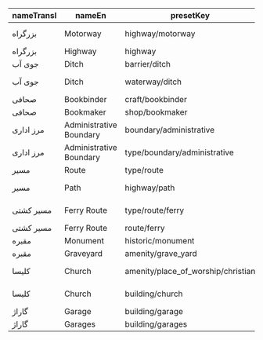 |nameTransl|nameEn|presetKey|searchable|icon|tags0|tags1|tags2|tags3|tags4|geometryArea|geometryLine|geometryPoint|geometryVertex|geometryRelation|
| ------ | ------ | ------ | ------ | ------ | ------ | ------ | ------ | ------ | ------ | ------ | ------ | ------ | ------ | ------ |
|بزرگراه|Motorway|highway/motorway| |highway-motorway|highway=motorway| | | | | |line| | | |
|بزرگراه|Highway|highway| | |highway=*| | | | |area|line|point|vertex| |
|جوی آب|Ditch|barrier/ditch| | |barrier=ditch| | | | |area|line| | | |
|جوی آب|Ditch|waterway/ditch| |waterway-ditch|waterway=ditch| | | | | |line| | | |
|صحافی|Bookbinder|craft/bookbinder| |library|craft=bookbinder| | | | |area| |point| | |
|صحافی|Bookmaker|shop/bookmaker| |shop|shop=bookmaker| | | | |area| |point| | |
|مرز اداری|Administrative Boundary|boundary/administrative| | |boundary=administrative| | | | | |line| | | |
|مرز اداری|Administrative Boundary|type/boundary/administrative| |boundary|type=boundary|boundary=administrative| | | | | | | |relation|
|مسیر|Route|type/route| |route|type=route| | | | | | | | |relation|
|مسیر|Path|highway/path| |highway-path|highway=path| | | | | |line| | | |
|مسیر کشتی|Ferry Route|type/route/ferry| |route-ferry|type=route|route=ferry| | | | | | | |relation|
|مسیر کشتی|Ferry Route|route/ferry| |ferry|route=ferry| | | | | |line| | | |
|مقبره|Monument|historic/monument| |monument|historic=monument| | | | |area| |point|vertex| |
|مقبره|Graveyard|amenity/grave_yard| |cemetery|amenity=grave_yard| | | | |area| |point| | |
|کلیسا|Church|amenity/place_of_worship/christian| |religious-christian|amenity=place_of_worship|religion=christian| | | |area| |point| | |
|کلیسا|Church|building/church| |place-of-worship|building=church| | | | |area| |point| | |
|گاراژ|Garage|building/garage| |warehouse|building=garage| | | | |area| |point| | |
|گاراژ|Garages|building/garages| |warehouse|building=garages| | | | |area| |point| | |
